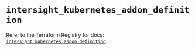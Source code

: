 # `intersight_kubernetes_addon_definition`

Refer to the Terraform Registry for docs: [`intersight_kubernetes_addon_definition`](https://registry.terraform.io/providers/ciscodevnet/intersight/1.0.71/docs/resources/kubernetes_addon_definition).
